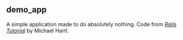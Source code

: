 demo_app
--------

A simple application made to do absolutely nothing. Code from [*Rails Tutorial*](railstutorial.org) by Michael Hartl.
